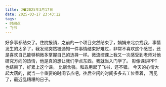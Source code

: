 ```yaml
---
title: J🕊️2025年3月17日
date: 2025-03-17 23:43:12
tags:
- 时间点
- 飞书
---
```

好多事都结束了。住院报销，之前的一个项目突然结束了，娟娟来北京找我，事情发生的太多了，我发现突然被通知一件事情结束好难过，非常不喜欢这个感觉，还是喜欢自己能够稍微多掌握自己的选择一样。微流控课上我又一次感受到老师对他研究方向的热情，他是真的想让我们学点东西。我就当入门学了。
影像课讲PPT也结束了，好累上这个课。
比宿舍强。和乖用起了飞书，还不错。
今天的心情大起大落的，就当一个重要的时间节点吧，往后空闲的时间多多去工位呆着，
再见了，最近乱糟糟的日子。
